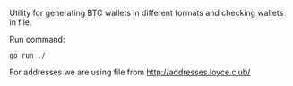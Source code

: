 Utility for generating BTC wallets in different formats and checking wallets in file.

Run command:

`go run ./`

For addresses we are using file from http://addresses.loyce.club/
